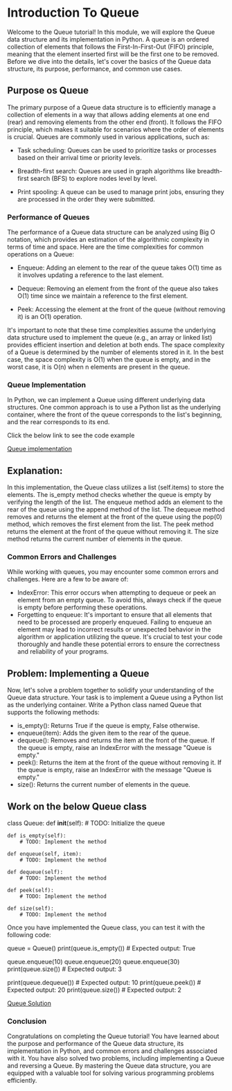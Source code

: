# Introduction To Queue

Welcome to the Queue tutorial! In this module, we will explore the Queue data structure and its implementation in Python. A queue is an ordered collection of elements that follows the First-In-First-Out (FIFO) principle, meaning that the element inserted first will be the first one to be removed.
Before we dive into the details, let's cover the basics of the Queue data structure, its purpose, performance, and common use cases.

## Purpose os Queue
The primary purpose of a Queue data structure is to efficiently manage a collection of elements in a way that allows adding elements at one end (rear) and removing elements from the other end (front). It follows the FIFO principle, which makes it suitable for scenarios where the order of elements is crucial.
Queues are commonly used in various applications, such as:

* Task scheduling: Queues can be used to prioritize tasks or processes based on their arrival time or priority levels.

* Breadth-first search: Queues are used in graph algorithms like breadth-first search (BFS) to explore nodes level by level.

* Print spooling: A queue can be used to manage print jobs, ensuring they are processed in the order they were submitted.

### Performance of Queues
The performance of a Queue data structure can be analyzed using Big O notation, which provides an estimation of the algorithmic complexity in terms of time and space.
Here are the time complexities for common operations on a Queue:

* Enqueue: Adding an element to the rear of the queue takes O(1) time as it involves updating a reference to the last element.

* Dequeue: Removing an element from the front of the queue also takes O(1) time since we maintain a reference to the first element.

* Peek: Accessing the element at the front of the queue (without removing it) is an O(1) operation.

It's important to note that these time complexities assume the underlying data structure used to implement the queue (e.g., an array or linked list) provides efficient insertion and deletion at both ends.
The space complexity of a Queue is determined by the number of elements stored in it. In the best case, the space complexity is O(1) when the queue is empty, and in the worst case, it is O(n) when n elements are present in the queue.

### Queue Implementation
In Python, we can implement a Queue using different underlying data structures. One common approach is to use a Python list as the underlying container, where the front of the queue corresponds to the list's beginning, and the rear corresponds to its end.

Click the below link to see the code example

[Queue implementation](queue-implementation.py)

## Explanation:
In this implementation, the Queue class utilizes a list (self.items) to store the elements. The is_empty method checks whether the queue is empty by verifying the length of the list.
The enqueue method adds an element to the rear of the queue using the append method of the list.
The dequeue method removes and returns the element at the front of the queue using the pop(0) method, which removes the first element from the list.
The peek method returns the element at the front of the queue without removing it.
The size method returns the current number of elements in the queue.

### Common Errors and Challenges
While working with queues, you may encounter some common errors and challenges. Here are a few to be aware of:
* IndexError: This error occurs when attempting to dequeue or peek an element from an empty queue. To avoid this, always check if the queue is empty before performing these operations.
* Forgetting to enqueue: It's important to ensure that all elements that need to be processed are properly enqueued. Failing to enqueue an element may lead to incorrect results or unexpected behavior in the algorithm or application utilizing the queue.
It's crucial to test your code thoroughly and handle these potential errors to ensure the correctness and reliability of your programs.

## Problem: Implementing a Queue
Now, let's solve a problem together to solidify your understanding of the Queue data structure. Your task is to implement a Queue using a Python list as the underlying container.
Write a Python class named Queue that supports the following methods:
* is_empty(): Returns True if the queue is empty, False otherwise.
* enqueue(item): Adds the given item to the rear of the queue.
* dequeue(): Removes and returns the item at the front of the queue. If the queue is empty, raise an IndexError with the message "Queue is empty."
* peek(): Returns the item at the front of the queue without removing it. If the queue is empty, raise an IndexError with the message "Queue is empty."
* size(): Returns the current number of elements in the queue.

## Work on the below Queue class

class Queue:
    def __init__(self):
        # TODO: Initialize the queue
    
    def is_empty(self):
        # TODO: Implement the method
    
    def enqueue(self, item):
        # TODO: Implement the method
    
    def dequeue(self):
        # TODO: Implement the method
    
    def peek(self):
        # TODO: Implement the method
    
    def size(self):
        # TODO: Implement the method

Once you have implemented the Queue class, you can test it with the following code:

queue = Queue()
print(queue.is_empty())  # Expected output: True

queue.enqueue(10)
queue.enqueue(20)
queue.enqueue(30)
print(queue.size())  # Expected output: 3

print(queue.dequeue())  # Expected output: 10
print(queue.peek())  # Expected output: 20
print(queue.size())  # Expected output: 2




[Queue Solution](queue-solution.py)

### Conclusion
Congratulations on completing the Queue tutorial! You have learned about the purpose and performance of the Queue data structure, its implementation in Python, and common errors and challenges associated with it. You have also solved two problems, including implementing a Queue and reversing a Queue.
By mastering the Queue data structure, you are equipped with a valuable tool for solving various programming problems efficiently.
